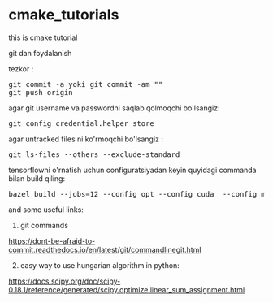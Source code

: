 # cmake_tutorials
this is cmake tutorial

git dan foydalanish

tezkor :
<pre>
git commit -a yoki git commit -am "<commit message>"
git push origin
</pre>
agar git username va passwordni saqlab qolmoqchi bo'lsangiz:
<pre>
git config credential.helper store
</pre>
agar untracked files ni ko'rmoqchi bo'lsangiz :
<pre>
git ls-files --others --exclude-standard
</pre>
tensorflowni o'rnatish uchun configuratsiyadan keyin quyidagi commanda bilan build qiling:
<pre>
bazel build --jobs=12 --config opt --config cuda  --config monolithic tensorflow:libtensorflow_cc.so
</pre>

and some useful links:

1. git commands 

https://dont-be-afraid-to-commit.readthedocs.io/en/latest/git/commandlinegit.html

2. easy way to use hungarian algorithm in python:

https://docs.scipy.org/doc/scipy-0.18.1/reference/generated/scipy.optimize.linear_sum_assignment.html
